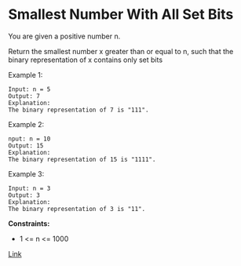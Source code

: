 # Smallest Number With All Set Bits

You are given a positive number n.

Return the smallest number x greater than or equal to n, such that the binary representation of x contains only set bits

Example 1:

```
Input: n = 5
Output: 7
Explanation:
The binary representation of 7 is "111".
```

Example 2:

```
nput: n = 10
Output: 15
Explanation:
The binary representation of 15 is "1111".
```

Example 3:

```
Input: n = 3
Output: 3
Explanation:
The binary representation of 3 is "11".
```

**Constraints:**
- 1 <= n <= 1000

[Link](https://leetcode.com/problems/smallest-number-with-all-set-bits/description/)